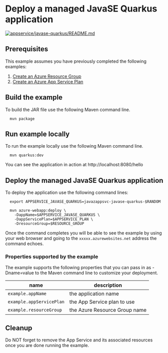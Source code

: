 
# Deploy a managed JavaSE Quarkus application

[![appservice/javase-quarkus/README.md](https://github.com/Azure-Samples/java-on-azure-examples/actions/workflows/appservice_javase-quarkus_README_md.yml/badge.svg)](https://github.com/Azure-Samples/java-on-azure-examples/actions/workflows/appservice_javase-quarkus_README_md.yml)

## Prerequisites

This example assumes you have previously completed the following examples:

1. [Create an Azure Resource Group](../../group/create/README.md)
1. [Create an Azure App Service Plan](../create-plan/README.md)

<!-- workflow.run()

  if [[ -z $REGION ]]; then
    export REGION=westus
  fi

  -->
<!-- workflow.cron(0 2 * * 4) -->
<!-- workflow.include(../create-plan/README.md) -->

## Build the example

To build the JAR file use the following Maven command line.

<!-- workflow.run() 

  cd appservice/javase-quarkus

  -->

```shell
  mvn package
```

## Run example locally

To run the example locally use the following Maven command line.

<!-- workflow.skip() -->
```shell
  mvn quarkus:dev
```

You can see the application in action at http://localhost:8080/hello

## Deploy the managed JavaSE Quarkus application

To deploy the application use the following command lines:

````shell
  export APPSERVICE_JAVASE_QUARKUS=javazappsvc-javase-quarkus-$RANDOM

  mvn azure-webapp:deploy \
    -DappName=$APPSERVICE_JAVASE_QUARKUS \
    -DappServicePlan=$APPSERVICE_PLAN \
    -DresourceGroup=$RESOURCE_GROUP
````

<!-- workflow.run()

  cd ../..

  -->

Once the command completes you will be able to see the example by using your web
browser and going to the ```xxxxx.azurewebsites.net``` address the command echoes.

<!-- workflow.directOnly() 

  sleep 120
  export RESULT=$(az webapp show --resource-group $RESOURCE_GROUP --name $APPSERVICE_JAVASE_QUARKUS --output tsv --query state)
  if [[ "$RESULT" != Running ]]; then
    echo 'Web application is NOT running'
    az group delete --name $RESOURCE_GROUP --yes || true
    exit 1
  fi
  sleep 120
  export URL=https://$(az webapp show --resource-group $RESOURCE_GROUP --name $APPSERVICE_JAVASE_QUARKUS --output tsv --query defaultHostName)
  export RESULT=$(curl $URL)
  az group delete --name $RESOURCE_GROUP --yes || true
  if [[ "$RESULT" != *"Hello"* ]]; then
    echo "Response did not contain 'Hello'"
    exit 1
  fi

  -->

### Properties supported by the example

The example supports the following properties that you can pass in as -Dname=value
to the Maven command line to customize your deployment.

| name                     | description                      |
|--------------------------|----------------------------------|
| `example.appName`        | the application name             |
| `example.appServicePlan` | the App Service plan to use      |
| `example.resourceGroup`  | the Azure Resource Group name    |

## Cleanup

Do NOT forget to remove the App Service and its associated resources once you are
done running the example.
